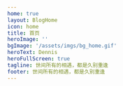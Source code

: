 ```yaml
---
home: true
layout: BlogHome
icon: home
title: 首页
heroImage: ''
bgImage: '/assets/imgs/bg_home.gif'
heroText: Dennis
heroFullScreen: true
tagline: 世间所有的相遇，都是久别重逢
footer: 世间所有的相遇，都是久别重逢
---
```

